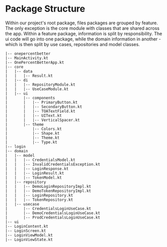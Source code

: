 # Package Structure

Within our project's root package, files packages are grouped by feature. The only exception is the
core module with classes that are shared across the app. Within a feature package, information is
split by responsibility. The ui code will go into one package, while the domain information in 
another - which is then split by use cases, repositories and model classes.

```
|-- onepercentbetter
|-- MainActivity.kt
|-- OnePercentBetterApp.kt
|-- core
|   |-- data
|   |   |-- Result.kt
|   |-- di
|   |   |-- RepositoryModule.kt
|   |   |-- UseCaseModule.kt
|   |-- ui
|       |-- components
|       |   |-- PrimaryButton.kt
|       |   |-- SecondaryButton.kt
|       |   |-- TOATextField.kt
|       |   |-- UIText.kt
|       |   |-- VerticalSpacer.kt
|       |-- theme
|           |-- Colors.kt
|           |-- Shape.kt
|           |-- Theme.kt
|           |-- Type.kt
|-- login
|-- domain
|   |-- model
|   |   |-- CredentialsModel.kt
|   |   |-- InvalidCredentialsException.kt
|   |   |-- LoginResponse.kt
|   |   |-- LoginResult.kt
|   |   |-- TokenModel.kt
|   |-- repository
|   |   |-- DemoLoginRepositoryImpl.kt
|   |   |-- DemoTokenRepositoryImpl.kt
|   |   |-- LoginRepository.kt
|   |   |-- TokenRepository.kt
|   |-- usecase
|       |-- CredentialsLoginUseCase.kt
|       |-- DemoCredentialsLoginUseCase.kt
|       |-- ProdCredentialsLoginUseCase.kt
|-- ui
|-- LoginContent.kt
|-- LoginScreen.kt
|-- LoginViewModel.kt
|-- LoginViewState.kt
```